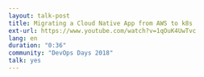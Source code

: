 ```yaml
---
layout: talk-post
title: Migrating a Cloud Native App from AWS to k8s
ext-url: https://www.youtube.com/watch?v=1qOuK4UwTvc
lang: en
duration: "0:36"
community: "DevOps Days 2018"
talk: yes 
---
```

